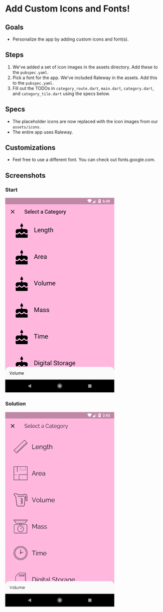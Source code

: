 # Add Custom Icons and Fonts!

## Goals
- Personalize the app by adding custom icons and font(s).

## Steps
 1. We've added a set of icon images in the assets directory. Add these to the `pubspec.yaml`.
 2. Pick a font for the app. We've included Raleway in the assets. Add this to the `pubspec.yaml`.
 3. Fill out the TODOs in `category_route.dart`, `main.dart`, `category.dart`, and `category_tile.dart` using the specs below.

## Specs
 - The placeholder icons are now replaced with the icon images from our `assets/icons`.
 - The entire app uses Raleway.

## Customizations
 - Feel free to use a different font. You can check out fonts.google.com.
## Screenshots

### Start
<img src='screenshots/10_icons_fonts.png' width='350'>

### Solution
<img src='screenshots/10_icons_fonts_2.png' width='350'>



